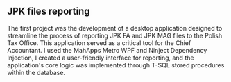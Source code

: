 [//]: # (File: ~/Resume/Projects/NetComm/JPK.md)
[//]: # (Author: Mateusz Bryll)
[//]: # (Version: 1.0.0)

## JPK files reporting

The first project was the development of a desktop application designed to streamline the process
of reporting JPK FA and JPK MAG files to the Polish Tax Office. This application served as a
critical tool for the Chief Accountant. I used the MahApps Metro WPF and Ninject Dependency
Injection, I created a user-friendly interface for reporting, and the application's core logic was
implemented through T-SQL stored procedures within the database.

[//]: # (========= End of file =========)
